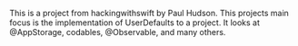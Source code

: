 This is a project from hackingwithswift by Paul Hudson. This projects main focus is the implementation of UserDefaults to a project. It looks at @AppStorage, codables, @Observable, and many others.
